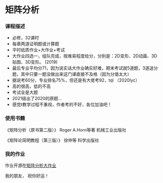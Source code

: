 # 矩阵分析

### 课程描述
- 必修，32课时
- 每章两道证明题或计算题
- 平时纸质作业+大作业+考试
- 大作业四选一，组队完成，按难易程度给分，分别是：2D变形、2D动画、3D贴图、3D变形。
(2019)
- 最后专业平均分71，因为说实话大作业确实好难，期末考试就5道题，3道送分题，其中只要一题没做出来这门课直接不及格（因为分值太大）
- 据说考60分，专业排名75%，但还是有大佬考92，tql
（2020lyc）
- 高的很高，低的不高
- 考试全是大题
- 2021级出了2020的原题...
- 感觉t教学过程不重视，作者考的不好，各位加油吧！ 

### 使用书籍
《矩阵分析（原书第二版）》 Roger A.Horn等著 机械工业出版社

《矩阵论简明教程（第三版）》 徐仲等 科学出版社

### 我的作业

作业开源在[矩阵分析大作业](https://github.com/lyccyl1/interactive-arap)

我的朋友，
祝你好运！